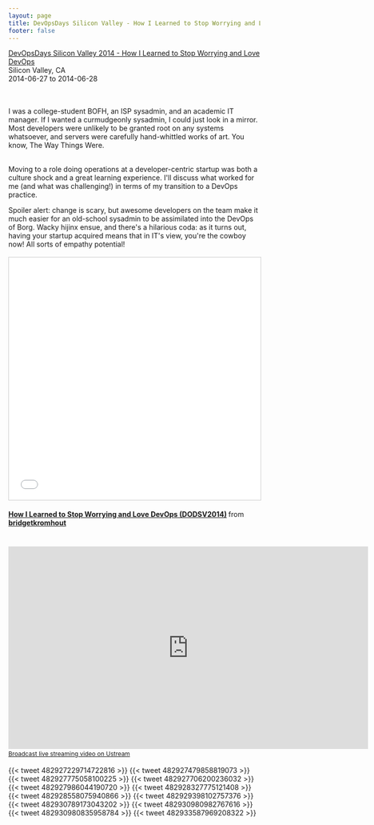 ```yaml
---
layout: page
title: DevOpsDays Silicon Valley - How I Learned to Stop Worrying and Love DevOps
footer: false
---
```


<a href="http://devopsdays.org/events/2014-siliconvalley/proposals/How%20I%20Learned%20to%20Stop%20Worrying%20and%20Love%20DevOps/">DevOpsDays Silicon Valley 2014 - How I Learned to Stop Worrying and Love DevOps</a><br>
Silicon Valley, CA<br>
2014-06-27 to 2014-06-28
<br><br>

<br>
I was a college-student BOFH, an ISP sysadmin, and an academic IT manager. If I wanted a curmudgeonly sysadmin, I could just look in a mirror. Most developers were unlikely to be granted root on any systems whatsoever, and servers were carefully hand-whittled works of art. You know, The Way Things Were.
<p>
<br>
Moving to a role doing operations at a developer-centric startup was both a culture shock and a great learning experience. I'll discuss what worked for me (and what was challenging!) in terms of my transition to a DevOps practice.
<p>
Spoiler alert: change is scary, but awesome developers on the team make it much easier for an old-school sysadmin to be assimilated into the DevOps of Borg. Wacky hijinx ensue, and there's a hilarious coda: as it turns out, having your startup acquired means that in IT's view, you're the cowboy now! All sorts of empathy potential!

<br>
<br>

<iframe src="//www.slideshare.net/slideshow/embed_code/key/rDGcRk5LQE0z3v" width="595" height="485" frameborder="0" marginwidth="0" marginheight="0" scrolling="no" style="border:1px solid #CCC; border-width:1px; margin-bottom:5px; max-width: 100%;" allowfullscreen> </iframe> <div style="margin-bottom:5px"> <strong> <a href="//www.slideshare.net/bridgetkromhout/how-i-learned-to-stop-worrying-and-love-devops-dodsv2014" title="How I Learned to Stop Worrying and Love DevOps (DODSV2014)" target="_blank">How I Learned to Stop Worrying and Love DevOps (DODSV2014)</a> </strong> from <strong><a href="https://www.slideshare.net/bridgetkromhout" target="_blank">bridgetkromhout</a></strong> </div>

<br>

<br>
<iframe width="720" height="405" src="http://www.ustream.tv/embed/recorded/49677695?html5ui=1" allowfullscreen="true" webkitallowfullscreen="true" scrolling="no" frameborder="0" style="border: 0px none transparent;">    </iframe>
<br /><a href="http://www.ustream.tv" style="font-size: 12px; line-height: 20px; font-weight: normal; text-align: left;" target="_blank">Broadcast live streaming video on Ustream</a>
<br />

{{< tweet 482927229714722816 >}}
{{< tweet 482927479858819073 >}}
{{< tweet 482927775058100225 >}}
{{< tweet 482927706200236032 >}}
{{< tweet 482927986044190720 >}}
{{< tweet 482928327775121408 >}}
{{< tweet 482928558075940866 >}}
{{< tweet 482929398102757376 >}}
{{< tweet 482930789173043202 >}}
{{< tweet 482930980982767616 >}}
{{< tweet 482930980835958784 >}}
{{< tweet 482933587969208322 >}}
